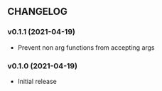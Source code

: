 ## CHANGELOG

### v0.1.1 (2021-04-19)

* Prevent non arg functions from accepting args

### v0.1.0 (2021-04-19)

* Initial release

